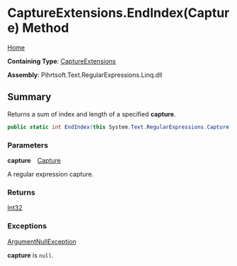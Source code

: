 # CaptureExtensions\.EndIndex\(Capture\) Method

[Home](../../../../../../../README.md)

**Containing Type**: [CaptureExtensions](../README.md)

**Assembly**: Pihrtsoft\.Text\.RegularExpressions\.Linq\.dll

## Summary

Returns a sum of index and length of a specified **capture**\.

```csharp
public static int EndIndex(this System.Text.RegularExpressions.Capture capture)
```

### Parameters

**capture** &ensp; [Capture](https://docs.microsoft.com/en-us/dotnet/api/system.text.regularexpressions.capture)

A regular expression capture\.

### Returns

[Int32](https://docs.microsoft.com/en-us/dotnet/api/system.int32)

### Exceptions

[ArgumentNullException](https://docs.microsoft.com/en-us/dotnet/api/system.argumentnullexception)

**capture** is `null`\.


